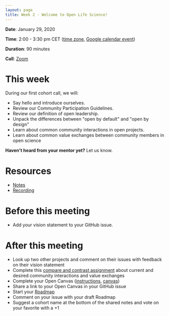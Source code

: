 ```yaml
---
layout: page
title: Week 2 - Welcome to Open Life Science!
---
```


**Date**: January 29, 2020

**Time**: 2:00 - 3:30 pm CET ([time zone](https://arewemeetingyet.com/Berlin/2020-01-29/14:00/OLS-1%20Cohort%20Call%20(Week%201)), [Google calendar event](https://calendar.google.com/event?action=TEMPLATE&tmeid=NmIzdWlmZTR2cG9uaXU5a2IxcGVvMm5icG8gbjNycWh2dWZmMDVvamtsMG9wZnN2aDQ5ZmtAZw&tmsrc=n3rqhvuff05ojkl0opfsvh49fk%40group.calendar.google.com))

**Duration**: 90 minutes

**Call**: [Zoom](https://zoom.us/meeting/542903040)

# This week

During our first cohort call, we will:
- Say hello and introduce ourselves.
- Review our Community Participation Guidelines.
- Review our definition of open leadership.
- Unpack the differences between "open by default" and "open by design"
- Learn about common community interactions in open projects.
- Learn about common value exchanges between community members in open science

**Haven't heard from your mentor yet?** Let us know.

# Resources

- [Notes](https://docs.google.com/document/d/1q9HnEKKX2y50JiovpTDaOziFI0iDmPGYxvelUXuES90/edit?usp=sharing)
- [Recording](https://youtu.be/3-cvl7UfSTY)

# Before this meeting

- Add your vision statement to your GitHub issue.

# After this meeting

- Look up two other projects and comment on their issues with feedback on their vision statement
- Complete this [compare and contrast assignment](https://docs.google.com/document/d/1ukvqDRIYfvCapVMdE5hWP-0MkLNJ9T65X43O7F336Ac/edit?usp=sharing) about current and desired community interactions and value exchanges
- Complete your Open Canvas ([instructions](https://mozilla.github.io/open-leadership-training-series/articles/opening-your-project/develop-an-open-project-strategy-with-open-canvas/), [canvas](https://docs.google.com/presentation/d/1MeJo0TyuMg_waLk1J4q9y1aAqKNMuRBlnmxEChSz-cQ/edit?usp=sharing))
- Share a link to your Open Canvas in your GitHub issue
- Start your [Roadmap](https://mozilla.github.io/open-leadership-training-series/articles/opening-your-project/start-your-project-roadmap/)
- Comment on your issue with your draft Roadmap
- Suggest a cohort name at the bottom of the shared notes and vote on your favorite with a +1
